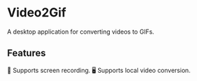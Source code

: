 # Video2Gif

A desktop application for converting videos to GIFs.

## Features

💪 Supports screen recording.
🖥 Supports local video conversion.
